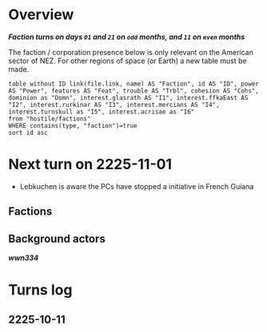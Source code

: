 # Overview
***Faction turns on days `01` and `21` on `odd` months, and `11` on `even` months***

The faction / corporation presence below is only relevant on the American sector of NEZ. For other regions of space (or Earth) a new table must be made.

```dataview
table without ID link(file.link, name) AS "Faction", id AS "ID", power AS "Power", features AS "Feat", trouble AS "Trbl", cohesion AS "Cohs", dominion as "Domn", interest.glasrath AS "I1", interest.ffkaEast AS "I2", interest.rurkinar AS "I3", interest.mercians AS "I4", interest.turnskull as "I5", interest.acrisae as "I6"
from "hostile/factions"
WHERE contains(type, "faction")=true
sort id asc
```

# Next turn on 2225-11-01

- Lebkuchen is aware the PCs have stopped a initiative in French Guiana

## Factions

## Background actors
***wwn334***

# Turns log

## 2225-10-11


